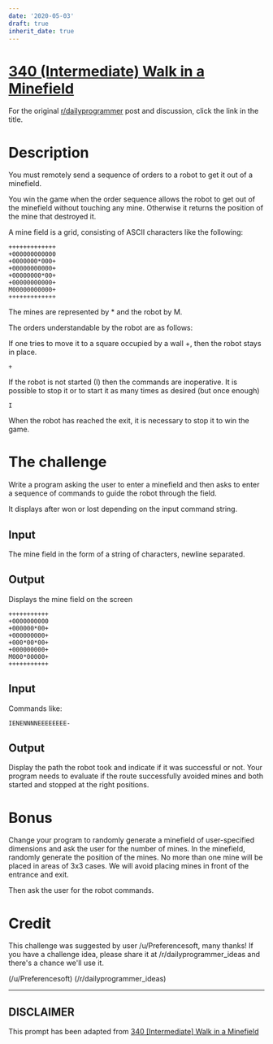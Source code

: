 ```yaml
---
date: '2020-05-03'
draft: true
inherit_date: true
---
```


# [340 (Intermediate) Walk in a Minefield](https://www.reddit.com/r/dailyprogrammer/comments/7d4yoe/20171114_challenge_340_intermediate_walk_in_a/)

For the original [r/dailyprogrammer](https://www.reddit.com/r/dailyprogrammer/) post and discussion, click the link in the title.

# Description
You must remotely send a sequence of orders to a robot to get it out of a minefield.

You win the game when the order sequence allows the robot to get out of the minefield without touching any mine. Otherwise it returns the position of the mine that destroyed it.

A mine field is a grid, consisting of ASCII characters like the following:


```
+++++++++++++
+000000000000
+0000000*000+
+00000000000+
+00000000*00+
+00000000000+
M00000000000+
+++++++++++++
```
The mines are represented by * and the robot by M.

The orders understandable by the robot are as follows:

If one tries to move it to a square occupied by a wall +, then the robot stays in place.


```
+
```
If the robot is not started (I) then the commands are inoperative.
It is possible to stop it or to start it as many times as desired (but once enough)


```
I
```
When the robot has reached the exit, it is necessary to stop it to win the game.

# The challenge
Write a program asking the user to enter a minefield and then asks to enter a sequence of commands to guide the robot through the field.

It displays after won or lost depending on the input command string.

## Input
The mine field in the form of a string of characters, newline separated. 

## Output
Displays the mine field on the screen


```
+++++++++++
+0000000000
+000000*00+
+000000000+
+000*00*00+
+000000000+
M000*00000+
+++++++++++
```
## Input
Commands like:


```
IENENNNNEEEEEEEE-
```
## Output
Display the path the robot took and indicate if it was successful or not. Your program needs to evaluate if the route successfully avoided mines and both started and stopped at the right positions. 

# Bonus
Change your program to randomly generate a minefield of user-specified dimensions and ask the user for the number of mines.
In the minefield, randomly generate the position of the mines. No more than one mine will be placed in areas of 3x3 cases. We will avoid placing mines in front of the entrance and exit. 

Then ask the user for the robot commands. 

# Credit
This challenge was suggested by user /u/Preferencesoft, many thanks! If you have a challenge idea, please share it at /r/dailyprogrammer_ideas  and there's a chance we'll use it. 

(/u/Preferencesoft)
(/r/dailyprogrammer_ideas)

----
## **DISCLAIMER**
This prompt has been adapted from [340 [Intermediate] Walk in a Minefield](https://www.reddit.com/r/dailyprogrammer/comments/7d4yoe/20171114_challenge_340_intermediate_walk_in_a/
)

